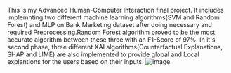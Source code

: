 This is my Advanced Human-Computer Interaction final project. It includes implemnting two different machine learning algorithms(SVM and Random Forest) and MLP on Bank Marketing dataset after doing necessary and required Preprocessing.Random Forest algorithm proved to be the most accurate algorithm between these three with an F1-Score of 97%.
In it's second phase, three different XAI algorithms(Counterfactual Explanations, SHAP and LIME) are also implemented to provide global and Local explantions for the users based on their inputs.
![image](https://github.com/Hooman7798/XAI-Algorithms-on-Bank-Marketing-dataset/assets/168962707/4417d252-9a12-46e1-bc93-414630d6007b)
